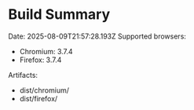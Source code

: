 # Build Summary
Date: 2025-08-09T21:57:28.193Z
Supported browsers:
- Chromium: 3.7.4
- Firefox: 3.7.4

Artifacts:
- dist/chromium/
- dist/firefox/
